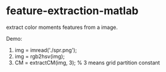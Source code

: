 # feature-extraction-matlab
extract color moments features from a image.

Demo: 

1. img = imread('./spr.png');
2. img = rgb2hsv(img);
3. CM = extractCM(img, 3); % 3 means grid partition constant
